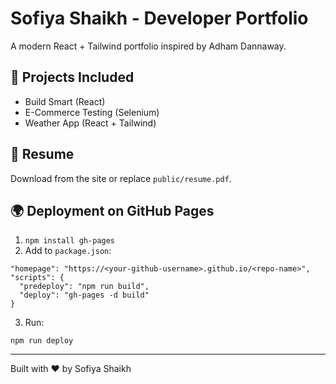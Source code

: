 # Sofiya Shaikh - Developer Portfolio

A modern React + Tailwind portfolio inspired by Adham Dannaway.

## 🚀 Projects Included
- Build Smart (React)
- E-Commerce Testing (Selenium)
- Weather App (React + Tailwind)

## 📄 Resume
Download from the site or replace `public/resume.pdf`.

## 🌍 Deployment on GitHub Pages
1. `npm install gh-pages`
2. Add to `package.json`:
```
"homepage": "https://<your-github-username>.github.io/<repo-name>",
"scripts": {
  "predeploy": "npm run build",
  "deploy": "gh-pages -d build"
}
```
3. Run:
```
npm run deploy
```

---

Built with ❤️ by Sofiya Shaikh